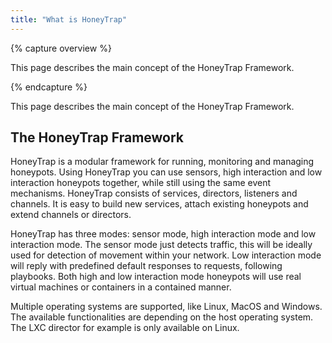 ```yaml
---
title: "What is HoneyTrap"
---
```


{% capture overview %}

This page describes the main concept of the HoneyTrap Framework.

{% endcapture %}

This page describes the main concept of the HoneyTrap Framework.

## The HoneyTrap Framework

HoneyTrap is a modular framework for running, monitoring and managing honeypots. Using HoneyTrap you can use sensors, high interaction and low interaction honeypots together, while still using the same event mechanisms. HoneyTrap consists of services, directors, listeners and channels. It is easy to build new services, attach existing honeypots and extend channels or directors.

HoneyTrap has three modes: sensor mode, high interaction mode and low interaction mode. The sensor mode just detects traffic, this will be ideally used for detection of movement within your network. Low interaction mode will reply with predefined default responses to requests, following playbooks. Both high and low interaction mode honeypots will use real virtual machines or containers in a contained manner.

Multiple operating systems are supported, like Linux, MacOS and Windows. The available functionalities are depending on the host operating system. The LXC director for example is only available on Linux.

<!--
## Listeners
Listeners are listening to your network interfaces for incoming traffic. Using normal sockets, or raw networks you can assign services to specific ip addresses, ports or ranges. 

## Services
The services will emulate or proxy specific traffic. For example there is an ssh-auth service, which will test for usernames and passwords. But there is also a ssh proxy service, which will proxy traffic to a director defined host.

## Directors
The director directs traffic to a specific endpoint. This could be a remote host or a lxc container per attacker.

## Channels
Channels will send the incoming events through a filter to endpoints. The endpoints could be Slack, ELK stack, Splunk, file, console or your SIEM.
-->
